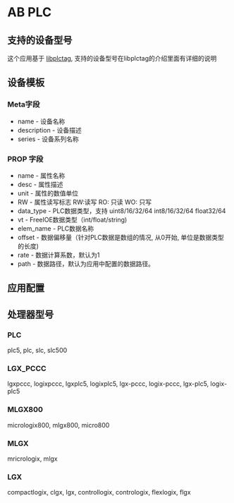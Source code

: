 # AB PLC

## 支持的设备型号

这个应用基于 [libplctag](https://github.com/kyle-github/libplctag), 支持的设备型号在libplctag的介绍里面有详细的说明

## 设备模板

### Meta字段

* name - 设备名称
* description - 设备描述
* series - 设备系列名称


### PROP 字段

* name - 属性名称
* desc - 属性描述
* unit - 属性的数值单位
* RW - 属性读写标志 RW:读写 RO: 只读 WO: 只写
* data_type - PLC数据类型，支持 uint8/16/32/64 int8/16/32/64 float32/64
* vt - FreeIOE数据类型（int/float/string)
* elem_name - PLC数据名称
* offset - 数据偏移量（针对PLC数据是数组的情况, 从0开始, 单位是数据类型的长度)
* rate - 数据计算系数，默认为1
* path - 数据路径，默认为应用中配置的数据路径。


## 应用配置

## 处理器型号

### PLC

plc5, plc, slc, slc500


### LGX_PCCC

lgxpccc, logixpccc, lgxplc5, logixplc5, lgx-pccc, logix-pccc, lgx-plc5, logix-plc5

### MLGX800

micrologix800, mlgx800, micro800

### MLGX

mricrologix, mlgx

### LGX

compactlogix, clgx, lgx, controllogix, contrologix, flexlogix, flgx



